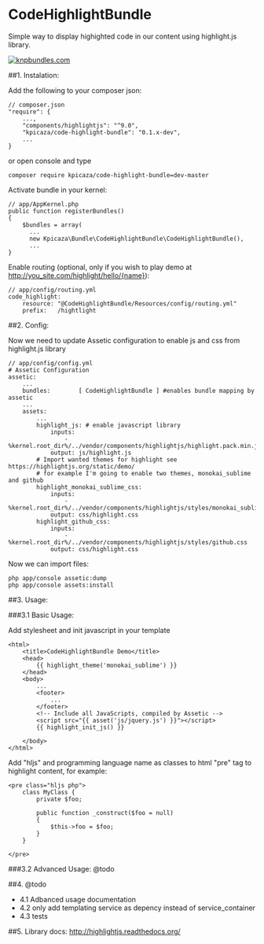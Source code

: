 CodeHighlightBundle
===================

Simple way to display highighted code in our content using highlight.js library.

[![knpbundles.com](http://knpbundles.com/kpicaza/CodeHighlightBundle/badge)](http://knpbundles.com/kpicaza/CodeHighlightBundle)

##1. Instalation:

Add the following to your composer json:

    // composer.json
    "require": {
        ...,
        "components/highlightjs": "^9.0",
        "kpicaza/code-highlight-bundle": "0.1.x-dev",
        ...
    }

or open console and type

    composer require kpicaza/code-highlight-bundle=dev-master

Activate bundle in your kernel:

    // app/AppKernel.php
    public function registerBundles()
    {
        $bundles = array(
          ...
          new Kpicaza\Bundle\CodeHighlightBundle\CodeHighlightBundle(),
          ...
    }

Enable routing (optional, only if you wish to play demo at http://you_site.com/highlight/hello/{name}):

    // app/config/routing.yml
    code_highlight:
        resource: "@CodeHighlightBundle/Resources/config/routing.yml"
        prefix:   /hightlight


##2. Config:

Now we need to update Assetic configuration to enable js and css from highlight.js library

    // app/config/config.yml
    # Assetic Configuration
    assetic:
        ...
        bundles:        [ CodeHighlightBundle ] #enables bundle mapping by assetic
        ...
        assets:
            ...
            highlight_js: # enable javascript library
                inputs:
                    - %kernel.root_dir%/../vendor/components/highlightjs/highlight.pack.min.js
                output: js/highlight.js
            # Import wanted themes for highlight see https://highlightjs.org/static/demo/
            # for example I'm going to enable two themes, monokai_sublime and github
            highlight_monokai_sublime_css:
                inputs:
                    - %kernel.root_dir%/../vendor/components/highlightjs/styles/monokai_sublime.css
                output: css/highlight.css
            highlight_github_css:
                inputs:
                    - %kernel.root_dir%/../vendor/components/highlightjs/styles/github.css
                output: css/highlight.css

Now we can import files:
    
    php app/console assetic:dump
    php app/console assets:install

##3. Usage:

###3.1 Basic Usage:

Add stylesheet and init javascript in your template

    <html>
        <title>CodeHighlightBundle Demo</title>
        <head>
            {{ highlight_theme('monokai_sublime') }}
        </head>
        <body>
            ...
            <footer>
                ...
            </footer>
            <!-- Include all JavaScripts, compiled by Assetic -->
            <script src="{{ asset('js/jquery.js') }}"></script>
            {{ highlight_init_js() }}

        </body>
    </html>

Add "hljs" and programming language name as classes to html "pre" tag to highlight content, for example:

    <pre class="hljs php">
        class MyClass {
            private $foo;

            public function _construct($foo = null)
            {
                $this->foo = $foo;
            }
        }

    </pre>


###3.2 Advanced Usage:
@todo    

##4. @todo
- 4.1 Adbanced usage documentation
- 4.2 only add templating service as depency instead of service_container
- 4.3 tests

##5. Library docs:
http://highlightjs.readthedocs.org/
